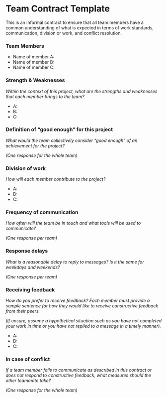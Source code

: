 # Team Contract Template

This is an informal contract to ensure that all team members have a common understanding of what is expected in terms of work standards, communication, division or work, and conflict resolution.

### Team Members

- Name of member A:
- Name of member B:
- Name of member C:

### Strength & Weaknesses

*Within the context of this project, what are the strengths and weaknesses that each member brings to the team?*

- A:
- B:
- C:

### Definition of “good enough” for this project

*What would the team collectively consider “good enough” of an achievement for the project?*

*(One response for the whole team)*

### Division of work

*How will each member contribute to the project?*

- A:
- B:
- C:

### Frequency of communication

*How often will the team be in touch and what tools will be used to communicate?*

*(One response per team)*

### Response delays

*What is a reasonable delay to reply to messages? Is it the same for weekdays and weekends?*

*(One response per team)*

### Receiving feedback

*How do you prefer to receive feedback? Each member must provide a sample sentence for how they would like to receive constructive feedback from their peers.*

*(If unsure, assume a hypothetical situation such as you have not completed your work in time or you have not replied to a message in a timely manner).*

- A:
- B:
- C:

### In case of conflict

*If a team member fails to communicate as described in this contract or does not respond to constructive feedback, what measures should the other teammate take?*

*(One response for the whole team)*